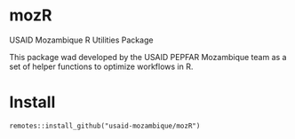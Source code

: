 # mozR
USAID Mozambique R Utilities Package


This package wad developed by the USAID PEPFAR Mozambique team as a set of helper functions to optimize workflows in R.


# Install


```{r}
remotes::install_github("usaid-mozambique/mozR")
```

